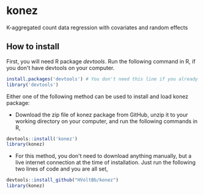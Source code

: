 # konez
K-aggregated count data regression with covariates and random effects

## How to install
First, you will need R package _devtools_. Run the following command in R, if you don't have devtools on your computer.
```R
install.packages('devtools') # You don't need this line if you already have it on you computer
library('devtools')
```
Either one of the following method can be used to install and load konez package:

* Download the zip file of konez package from GitHub, unzip it to your working directory on your computer, and run the following commands in R,
```R
devtools::install('konez')
library(konez)
```
* For this method, you don't need to download anything manually, but a live internet connection at the time of installation. Just run the following two lines of code and you are all set,
```R
devtools::install_github("HVoltBb/konez")
library(konez)
```
